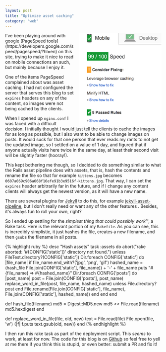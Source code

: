 ```yaml
---
layout: post
title: "Optimize asset caching"
category: "web"
---
```

<img src="/assets/pagespeed.png" alt="book cover" style="float:right; height:300px; margin-left: 15px;">
I've been playing around with google [PageSpeed tools](https://developers.google.com/speed/pagespeed/?hl=en)  on this site, trying to make it nice to read on mobile connections an such, but mainly because I enjoy it.

One of the items PageSpeed complained about was asset caching. I had not configured the server that serves this blog to set `expires` headers on any of the content, so images were not being cached by the clients. 
<!-- more -->
When I opened up `nginx.conf` I was faced with a difficult decision. I initially thought I would just tell the clients to cache the images for as long as possible, but I also want to be able to change images on posts. It would suck for that one person that ever reads my rants to not get the updated image, so I settled on a value of 1 day, and figured that if anyone actually visits here twice in the same day, at least their second visit will be slightly faster (hooray!).

This kept bothering me though, so I decided to do something similar to what the Rails asset pipeline does with assets, that is, hash the contents and rename the file so that for example `kittens.jpg` becomes `0607a069c906a668f16efe91b3e9516f-kittens.jpg`. That way, I can set the `expires` header arbitrarily far in the future, and if I change any content clients will always get the newest version, as it will have a new name.

There are several plugins for [Jekyll](http://jekyllrb.com) to do this, for example [jekyll-asset-pipeline](https://github.com/matthodan/jekyll-asset-pipeline), but I don't really need or want any of the other features . Besides, it's always fun to roll your own, right?

So I ended up settling for the _simplest thing that could possibly work_™, a Rake task.
Here is the relevant portion of my `Rakefile`. As you can see, this is incredibly simplistic, it just hashes the file, creates a new filename, and then `gsub`s the filename in all posts.

{% highlight ruby %}
desc "Hash assets"
task :assets do
  abort("rake aborted: '#{CONFIG['static']}' directory not found.") unless FileTest.directory?(CONFIG['static'])
  Dir.foreach CONFIG['static'] do |file_name|
    if file_name.end_with?('jpg', 'png', 'gif')
      hashed_name = (hash_file File.join(CONFIG['static'], file_name)) + '-' + file_name
      puts "#{file_name} => #{hashed_name}"
      Dir.foreach CONFIG['posts'] do |post_name|
        post = File.join(CONFIG['posts'], post_name)
        replace_word_in_file(post, file_name, hashed_name) unless File.directory? post
      end
      File.rename(File.join(CONFIG['static'], file_name), File.join(CONFIG['static'], hashed_name))
    end
  end
end

def hash_file(filename)
  md5 = Digest::MD5.new
  md5 << File.read(filename)
  md5.hexdigest
end

def replace_word_in_file(file, old, new)
  text = File.read(file)
  File.open(file, 'w') {|f| f.puts text.gsub(old, new)}
end
{% endhighlight %}

I then run this rake task as part of the deployment script. This _seems_ to work, at least for now.
The code for this blog is on [Github](https://github.com/kthelgason/blag) so feel free to yell at me there if you think this is stupid, or even better: submit a PR and fix it! 

